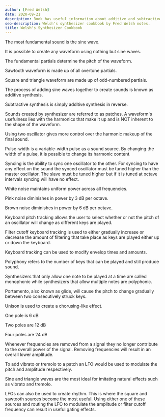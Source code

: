 ```yaml
---
author: [Fred Welsh]
date: 2020-09-21
description: Book has useful information about additive and subtractive synths, along a list of patch settings.
seo-description: Welsh's synthesizer cookbook by Fred Welsh notes.
title: Welsh's Synthesizer Cookbook
---
```


The most fundamental sound is the sine wave.

It is possible to create any waveform using nothing but sine waves.

The fundamental partials determine the pitch of the waveform.

Sawtooth waveform is made up of all overtone partials.

Square and triangle waveform are made up of odd-numbered partials.

The process of adding sine waves together to create sounds is known as additive synthesis.

Subtractive synthesis is simply additive synthesis in reverse.

Sounds created by synthesizer are referred to as patches.
A waveform's usefulness lies with the harmonics that make it up and is NOT inherent to the shape of the waveform.

Using two oscillator gives more control over the harmonic makeup of the final sound.

Pulse-width is a variable-width pulse as a sound source. By changing the width of a pulse, it is possible to change its harmonic content.

Syncing is the ability to sync one oscillator to the other. For syncing to have any effect on the sound the synced oscillator must be tuned higher than the master oscillator. The slave must be tuned higher but if it is tuned at octave intervals syncing will have no effect.

White noise maintains uniform power across all frequencies.

Pink noise diminishes in power by 3 dB per octave.

Brown noise diminishes in power by 6 dB per octave.

Keyboard pitch tracking allows the user to select whether or not the pitch of an oscillator will change as different keys are played.

Filter cutoff keyboard tracking is used to either gradually increase or decrease the amount of filtering that take place as keys are played either up or down the keyboard.

Keyboard tracking can be used to modify envelop times and amounts.

Polyphony refers to the number of keys that can be played and still produce sound.

Synthesizers that only allow one note to be played at a time are called monophonic while synthesizers that allow multiple notes are polyphonic.

Portamento, also known as glide, will cause the pitch to change gradually between two consecutively struck keys.

Unison is used to create a chorusing-like effect.

One pole is 6 dB

Two poles are 12 dB

Four poles are 24 dB

Whenever frequencies are removed from a signal they no longer contribute to the overall power of the signal. Removing frequencies will result in an overall lower amplitude.

To add vibrato or tremolo to a patch an LFO would be used to modulate the pitch and amplitude respectively.

Sine and triangle waves are the most ideal for imitating natural effects such as vibrato and tremolo.

LFOs can also be used to create rhythm. This is where the square and sawtooth sources become the most useful. Using either one of these sources and routing the LFO to modulate the amplitude or filter cutoff frequency can result in useful gating effects.
